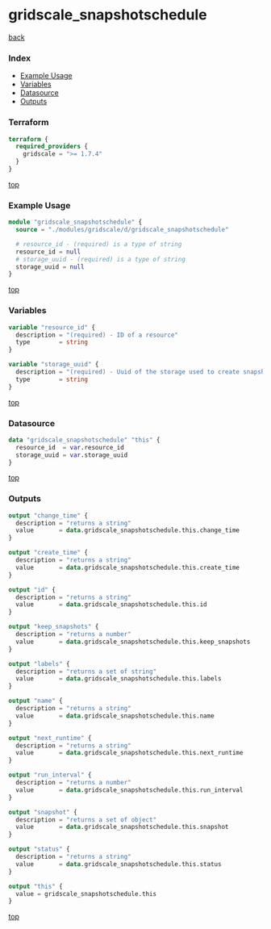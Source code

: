 # gridscale_snapshotschedule

[back](../gridscale.md)

### Index

- [Example Usage](#example-usage)
- [Variables](#variables)
- [Datasource](#datasource)
- [Outputs](#outputs)

### Terraform

```terraform
terraform {
  required_providers {
    gridscale = ">= 1.7.4"
  }
}
```

[top](#index)

### Example Usage

```terraform
module "gridscale_snapshotschedule" {
  source = "./modules/gridscale/d/gridscale_snapshotschedule"

  # resource_id - (required) is a type of string
  resource_id = null
  # storage_uuid - (required) is a type of string
  storage_uuid = null
}
```

[top](#index)

### Variables

```terraform
variable "resource_id" {
  description = "(required) - ID of a resource"
  type        = string
}

variable "storage_uuid" {
  description = "(required) - Uuid of the storage used to create snapshots"
  type        = string
}
```

[top](#index)

### Datasource

```terraform
data "gridscale_snapshotschedule" "this" {
  resource_id  = var.resource_id
  storage_uuid = var.storage_uuid
}
```

[top](#index)

### Outputs

```terraform
output "change_time" {
  description = "returns a string"
  value       = data.gridscale_snapshotschedule.this.change_time
}

output "create_time" {
  description = "returns a string"
  value       = data.gridscale_snapshotschedule.this.create_time
}

output "id" {
  description = "returns a string"
  value       = data.gridscale_snapshotschedule.this.id
}

output "keep_snapshots" {
  description = "returns a number"
  value       = data.gridscale_snapshotschedule.this.keep_snapshots
}

output "labels" {
  description = "returns a set of string"
  value       = data.gridscale_snapshotschedule.this.labels
}

output "name" {
  description = "returns a string"
  value       = data.gridscale_snapshotschedule.this.name
}

output "next_runtime" {
  description = "returns a string"
  value       = data.gridscale_snapshotschedule.this.next_runtime
}

output "run_interval" {
  description = "returns a number"
  value       = data.gridscale_snapshotschedule.this.run_interval
}

output "snapshot" {
  description = "returns a set of object"
  value       = data.gridscale_snapshotschedule.this.snapshot
}

output "status" {
  description = "returns a string"
  value       = data.gridscale_snapshotschedule.this.status
}

output "this" {
  value = gridscale_snapshotschedule.this
}
```

[top](#index)